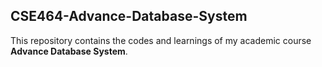 ## CSE464-Advance-Database-System
This repository contains the codes and learnings of my academic course **Advance Database System**.
